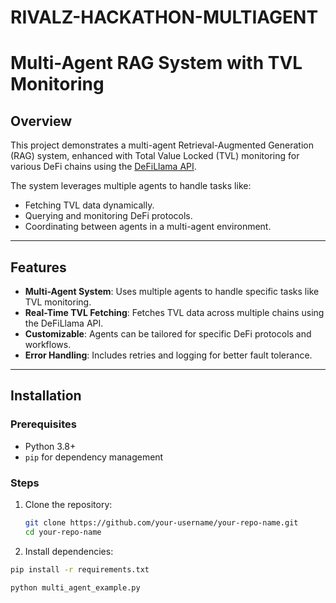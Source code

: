 # RIVALZ-HACKATHON-MULTIAGENT
# Multi-Agent RAG System with TVL Monitoring

## Overview
This project demonstrates a multi-agent Retrieval-Augmented Generation (RAG) system, enhanced with Total Value Locked (TVL) monitoring for various DeFi chains using the [DeFiLlama API](https://defillama.com/).

The system leverages multiple agents to handle tasks like:
- Fetching TVL data dynamically.
- Querying and monitoring DeFi protocols.
- Coordinating between agents in a multi-agent environment.

---

## Features
- **Multi-Agent System**: Uses multiple agents to handle specific tasks like TVL monitoring.
- **Real-Time TVL Fetching**: Fetches TVL data across multiple chains using the DeFiLlama API.
- **Customizable**: Agents can be tailored for specific DeFi protocols and workflows.
- **Error Handling**: Includes retries and logging for better fault tolerance.

---

## Installation

### Prerequisites
- Python 3.8+
- `pip` for dependency management

### Steps
1. Clone the repository:
   ```bash
   git clone https://github.com/your-username/your-repo-name.git
   cd your-repo-name
2. Install dependencies:
```bash
pip install -r requirements.txt

python multi_agent_example.py


